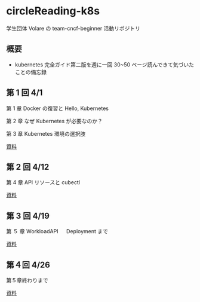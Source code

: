 # circleReading-k8s

学生団体 Volare の team-cncf-beginner 活動リポジトリ

## 概要

- kubernetes 完全ガイド第二版を週に一回 30~50 ページ読んできて気づいたことの備忘録

## 第 1 回 4/1

第 1 章 Docker の復習と Hello, Kubernetes

第 2 章 なぜ Kubernetes が必要なのか？

第 3 章 Kubernetes 環境の選択肢

[資料](https://github.com/ishishow/circleReading-k8s/tree/main/first)

## 第 2 回 4/12

第 4 章 API リソースと cubectl

[資料](https://github.com/ishishow/circleReading-k8s/tree/main/second)

## 第 3 回 4/19

第 ５ 章 WorkloadAPI 　 Deployment まで

[資料](https://github.com/ishishow/circleReading-k8s/tree/main/third)

## 第４回 4/26

第５章終わりまで

[資料](https://github.com/ishishow/circleReading-k8s/tree/main/fourth)
